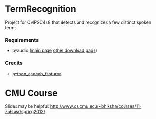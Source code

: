 # TermRecognition
Project for CMPSC448 that detects and recognizes a few distinct spoken terms

### Requirements ###
* pyaudio ([main page](http://people.csail.mit.edu/hubert/pyaudio/) [other download page](http://www.lfd.uci.edu/~gohlke/pythonlibs/#pyaudio))

### Credits ###
* [python_speech_features](https://github.com/jameslyons/python_speech_features)


# CMU Course
Slides may be helpful:
http://www.cs.cmu.edu/~bhiksha/courses/11-756.asr/spring2012/
